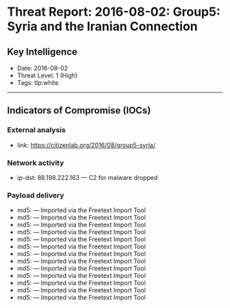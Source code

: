 # Threat Report: 2016-08-02: Group5: Syria and the Iranian Connection


## Key Intelligence
* Date: 2016-08-02
* Threat Level: 1 (High)
* Tags: tlp:white

---

## Indicators of Compromise (IOCs)
### External analysis
* link: https://citizenlab.org/2016/08/group5-syria/

### Network activity
* ip-dst: 88.198.222.163 — C2 for malware dropped

### Payload delivery
* md5: <md5> — Imported via the Freetext Import Tool
* md5: <md5> — Imported via the Freetext Import Tool
* md5: <md5> — Imported via the Freetext Import Tool
* md5: <md5> — Imported via the Freetext Import Tool
* md5: <md5> — Imported via the Freetext Import Tool
* md5: <md5> — Imported via the Freetext Import Tool
* md5: <md5> — Imported via the Freetext Import Tool
* md5: <md5> — Imported via the Freetext Import Tool
* md5: <md5> — Imported via the Freetext Import Tool
* md5: <md5> — Imported via the Freetext Import Tool
* md5: <md5> — Imported via the Freetext Import Tool
* md5: <md5> — Imported via the Freetext Import Tool
* md5: <md5> — Imported via the Freetext Import Tool
